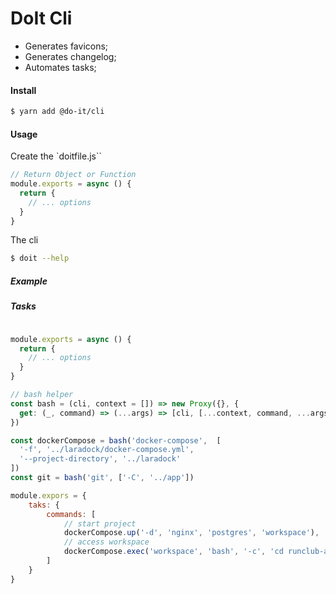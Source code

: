 # DoIt Cli

- Generates favicons;
- Generates changelog;
- Automates tasks;

#### Install

```bash
$ yarn add @do-it/cli
```

#### Usage

Create the `doitfile.js``

```js
// Return Object or Function
module.exports = async () {
  return {
    // ... options
  }
}

```

The cli

```bash
$ doit --help
```

##### Example

##### Tasks

```js

module.exports = async () {
  return {
    // ... options
  }
}

```

```js
// bash helper
const bash = (cli, context = []) => new Proxy({}, {
  get: (_, command) => (...args) => [cli, [...context, command, ...args]]
})

const dockerCompose = bash('docker-compose',  [
  '-f', '../laradock/docker-compose.yml',
  '--project-directory', '../laradock'
])
const git = bash('git', ['-C', '../app'])

module.expors = {
    taks: {
        commands: [
            // start project
            dockerCompose.up('-d', 'nginx', 'postgres', 'workspace'),
            // access workspace
            dockerCompose.exec('workspace', 'bash', '-c', 'cd runclub-app'),
        ]
    }
}
```
